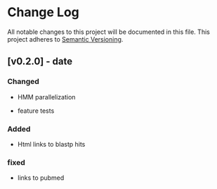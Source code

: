 # Change Log

All notable changes to this project will be documented in this file. This
project adheres to [Semantic Versioning](http://semver.org/).

## [v0.2.0] - date

### Changed

  * HMM parallelization

  * feature tests

### Added

  * Html links to blastp hits 

### fixed

  * links to pubmed
